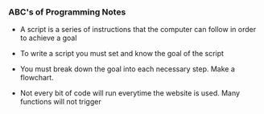 
### ABC's of Programming Notes

- A script is a series of instructions that the computer can follow in order to achieve a goal

- To write a script you must set and know the goal of the script

- You must break down the goal into each necessary step. Make a flowchart.

- Not every bit of code will run everytime the website is used. Many functions will not trigger



